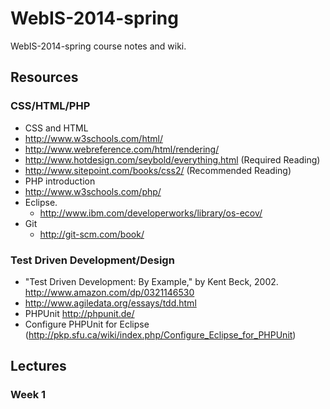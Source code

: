 # WebIS-2014-spring #

WebIS-2014-spring course notes and wiki.

## Resources ##

### CSS/HTML/PHP ###
* CSS and HTML
 * http://www.w3schools.com/html/
 * http://www.webreference.com/html/rendering/
 * http://www.hotdesign.com/seybold/everything.html (Required Reading)
 * http://www.sitepoint.com/books/css2/ (Recommended Reading)
* PHP introduction
 * http://www.w3schools.com/php/
* Eclipse.
  * http://www.ibm.com/developerworks/library/os-ecov/   
* Git
  * http://git-scm.com/book/

### Test Driven Development/Design ###
* "Test Driven Development: By Example," by Kent Beck, 2002. http://www.amazon.com/dp/0321146530
* http://www.agiledata.org/essays/tdd.html
* PHPUnit http://phpunit.de/
* Configure PHPUnit for Eclipse (http://pkp.sfu.ca/wiki/index.php/Configure_Eclipse_for_PHPUnit)

## Lectures ##

### Week 1
